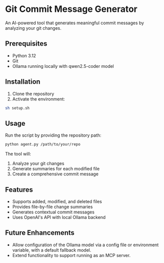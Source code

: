 # Git Commit Message Generator

An AI-powered tool that generates meaningful commit messages by analyzing your git changes.

## Prerequisites

- Python 3.12
- Git
- Ollama running locally with qwen2.5-coder model

## Installation

1. Clone the repository
2. Activate the environment:
```bash
sh setup.sh
```

## Usage

Run the script by providing the repository path:

```bash
python agent.py /path/to/your/repo
```

The tool will:
1. Analyze your git changes
2. Generate summaries for each modified file
3. Create a comprehensive commit message

## Features

- Supports added, modified, and deleted files
- Provides file-by-file change summaries
- Generates contextual commit messages
- Uses OpenAI's API with local Ollama backend

## Future Enhancements

- Allow configuration of the Ollama model via a config file or environment variable, with a default fallback model.
- Extend functionality to support running as an MCP server.
